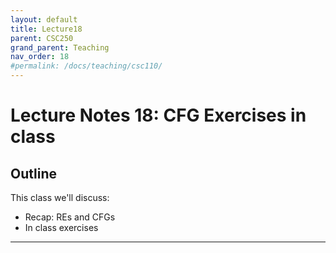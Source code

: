 ```yaml
---
layout: default
title: Lecture18
parent: CSC250
grand_parent: Teaching
nav_order: 18
#permalink: /docs/teaching/csc110/
---  
```

  

Lecture Notes 18: CFG Exercises in class
==========================================

  

Outline
-------

This class we'll discuss:

* Recap: REs and CFGs
* In class exercises


  

* * *
